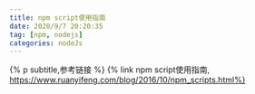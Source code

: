 ```yaml
---
title: npm script使用指南
date: 2020/9/7 20:20:35
tag: [npm, nodejs]
categories: nodeJs
---
```


{% p subtitle,参考链接 %}
{% link npm script使用指南,  https://www.ruanyifeng.com/blog/2016/10/npm_scripts.html%}
